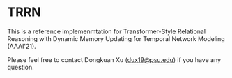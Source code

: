 # TRRN

This is a reference implemenmtation for Transformer-Style Relational Reasoning with Dynamic Memory Updating for Temporal Network Modeling (AAAI'21).

Please feel free to contact Dongkuan Xu (dux19@psu.edu) if you have any question.
